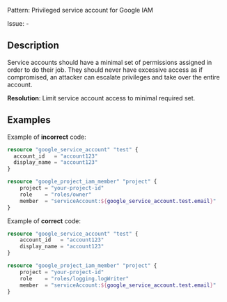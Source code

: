 Pattern: Privileged service account for Google IAM

Issue: -

## Description

Service accounts should have a minimal set of permissions assigned in order to do their job. They should never have excessive access as if compromised, an attacker can escalate privileges and take over the entire account.

**Resolution**: Limit service account access to minimal required set.

## Examples

Example of **incorrect** code:

```terraform
resource "google_service_account" "test" {
  account_id   = "account123"
  display_name = "account123"
}

resource "google_project_iam_member" "project" {
	project = "your-project-id"
	role    = "roles/owner"
	member  = "serviceAccount:${google_service_account.test.email}"
}
```

Example of **correct** code:

```terraform
resource "google_service_account" "test" {
	account_id   = "account123"
	display_name = "account123"
}

resource "google_project_iam_member" "project" {
	project = "your-project-id"
	role    = "roles/logging.logWriter"
	member  = "serviceAccount:${google_service_account.test.email}"
}
```